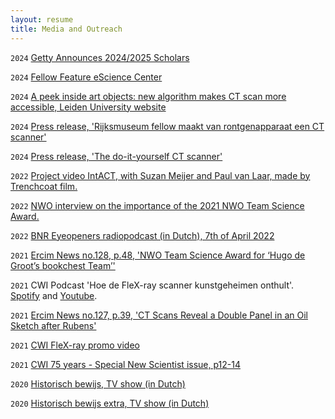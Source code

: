 ```yaml
---
layout: resume
title: Media and Outreach
---
```

`2024`
[Getty Announces 2024/2025 Scholars](https://www.getty.edu/news/getty-announces-2024-2025-scholars/)

`2024`
[Fellow Feature eScience Center](https://www.esciencecenter.nl/news/fellow-feature-francien-bossema/)

`2024` 
[A peek inside art objects: new algorithm makes CT scan more accessible, Leiden University website](https://www.universiteitleiden.nl/en/news/2024/06/a-peek-inside-art-objects-new-algorithm-makes-ct-scan-more-accessible)

`2024`
[Press release, 'Rijksmuseum fellow maakt van rontgenapparaat een CT scanner'](https://www.rijksmuseum.nl/nl/pers/persberichten/rijksmuseum-fellow-maakt-van-rontgenapparaat-een-ct-scanner)

`2024`
[Press release, 'The do-it-yourself CT scanner'](https://www.cwi.nl/en/news/the-do-it-yourself-ct-scanner/)

`2022`
[Project video IntACT, with Suzan Meijer and Paul van Laar, made by Trenchcoat film.](https://www.youtube.com/watch?v=TdhAO7CWjtA)

`2022` 
[NWO interview on the importance of the 2021 NWO Team Science Award.](https://www.nwo.nl/en/news/your-nominations-2022-nwo-domain-science-awards-are-welcome-until-june-16)

`2022` 
[BNR Eyeopeners radiopodcast (in Dutch), 7th of April 2022](https://www.bnr.nl/podcast/eyeopeners/10472713/de-geheimen-achter-de-nachtwacht-onthult-met-technologie)

`2021`
[Ercim News no.128, p.48, 'NWO Team Science Award for ‘Hugo de Groot’s bookchest Team’'](https://ercim-news.ercim.eu/images/stories/EN128/EN128-web.pdf)

`2021`
CWI Podcast 'Hoe de FleX-ray scanner kunstgeheimen onthult'. [Spotify](https://open.spotify.com/episode/6NBH16YvuTZjWbYDBI8LSA?si=0B8Vb4G-TDa7uoLKT-Q3_Q) and [Youtube](https://www.youtube.com/watch?v=8-z6BuM3798&t=49s).

`2021` 
[Ercim News no.127, p.39, 'CT Scans Reveal a Double Panel in an Oil Sketch after Rubens'](https://ercim-news.ercim.eu/images/stories/EN127/EN127-web.pdf)

`2021`
[CWI FleX-ray promo video](https://www.youtube.com/watch?v=6Zjm_L-cXEc)
 
`2021`
[CWI 75 years - Special New Scientist issue, p12-14](https://issuu.com/vmadmin/docs/cwi_special_75_years)

`2020`
[Historisch bewijs, TV show (in Dutch)](https://www.npostart.nl/historisch-bewijs/04-03-2020/AT_2127977)

`2020`
[Historisch bewijs extra, TV show (in Dutch)](https://www.npostart.nl/historisch-bewijs-extra/04-03-2020/WO_AT_15997049)

